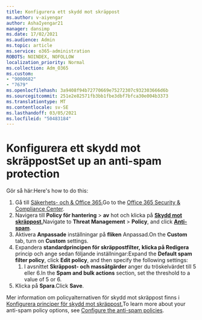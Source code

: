 ```yaml
---
title: Konfigurera ett skydd mot skräppost
ms.author: v-aiyengar
author: AshaIyengar21
manager: dansimp
ms.date: 17/02/2021
ms.audience: Admin
ms.topic: article
ms.service: o365-administration
ROBOTS: NOINDEX, NOFOLLOW
localization_priority: Normal
ms.collection: Adm_O365
ms.custom:
- "9000682"
- "7679"
ms.openlocfilehash: 3a9408f94b72770669e75272307c932303666d6b
ms.sourcegitcommit: 251e2e82571fb3bb1fbe3dbf7bfca30e004b3373
ms.translationtype: MT
ms.contentlocale: sv-SE
ms.lasthandoff: 03/05/2021
ms.locfileid: "50483184"
---
```

# <a name="set-up-an-anti-spam-protection"></a><span data-ttu-id="b95ba-102">Konfigurera ett skydd mot skräppost</span><span class="sxs-lookup"><span data-stu-id="b95ba-102">Set up an anti-spam protection</span></span>

<span data-ttu-id="b95ba-103">Gör så här:</span><span class="sxs-lookup"><span data-stu-id="b95ba-103">Here's how to do this:</span></span>

1. <span data-ttu-id="b95ba-104">Gå till [Säkerhets- och & Office 365.](https://go.microsoft.com/fwlink/p/?linkid=2077143)</span><span class="sxs-lookup"><span data-stu-id="b95ba-104">Go to the [Office 365 Security & Compliance Center](https://go.microsoft.com/fwlink/p/?linkid=2077143).</span></span>
1. <span data-ttu-id="b95ba-105">Navigera till **Policy för hantering**  >  **av** hot och klicka på **[Skydd mot skräppost.](https://go.microsoft.com/fwlink/p/?linkid=2077143)**</span><span class="sxs-lookup"><span data-stu-id="b95ba-105">Navigate to **Threat Management** > **Policy**, and click **[Anti-spam](https://go.microsoft.com/fwlink/p/?linkid=2077143)**.</span></span>
1. <span data-ttu-id="b95ba-106">Aktivera **Anpassade** inställningar på **fliken** Anpassad.</span><span class="sxs-lookup"><span data-stu-id="b95ba-106">On the **Custom** tab, turn on **Custom** settings.</span></span>
1. <span data-ttu-id="b95ba-107">Expandera **standardprincipen för skräppostfilter,** **klicka på Redigera** princip och ange sedan följande inställningar:</span><span class="sxs-lookup"><span data-stu-id="b95ba-107">Expand the **Default spam filter policy**,  click **Edit policy**, and then specify the following settings:</span></span>
    1. <span data-ttu-id="b95ba-108">I avsnittet **Skräppost- och massåtgärder** anger du tröskelvärdet till 5 eller 6.</span><span class="sxs-lookup"><span data-stu-id="b95ba-108">In the **Spam and bulk actions** section, set the threshold to a value of 5 or 6.</span></span>
1. <span data-ttu-id="b95ba-109">Klicka på **Spara**.</span><span class="sxs-lookup"><span data-stu-id="b95ba-109">Click **Save**.</span></span>

<span data-ttu-id="b95ba-110">Mer information om policyalternativen för skydd mot skräppost finns i [Konfigurera principer för skydd mot skräppost.](https://go.microsoft.com/fwlink/?linkid=2092051)</span><span class="sxs-lookup"><span data-stu-id="b95ba-110">To learn more about your anti-spam policy options, see [Configure the anti-spam policies](https://go.microsoft.com/fwlink/?linkid=2092051).</span></span>
